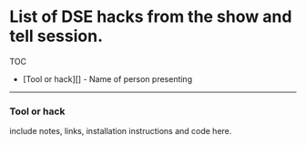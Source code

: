 # List of DSE hacks from the show and tell session.


TOC

- [Tool or hack][] - Name of person presenting



---

### Tool or hack ###

include notes, links, installation instructions and code here.


